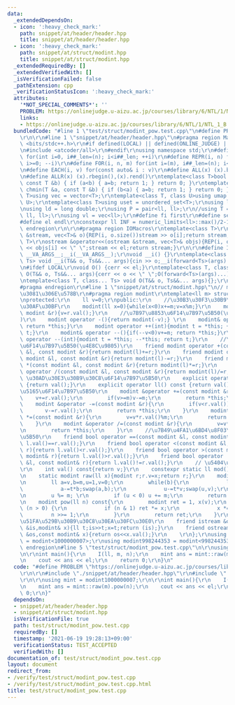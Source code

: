 ```yaml
---
data:
  _extendedDependsOn:
  - icon: ':heavy_check_mark:'
    path: snippet/at/header/header.hpp
    title: snippet/at/header/header.hpp
  - icon: ':heavy_check_mark:'
    path: snippet/at/struct/modint.hpp
    title: snippet/at/struct/modint.hpp
  _extendedRequiredBy: []
  _extendedVerifiedWith: []
  _isVerificationFailed: false
  _pathExtension: cpp
  _verificationStatusIcon: ':heavy_check_mark:'
  attributes:
    '*NOT_SPECIAL_COMMENTS*': ''
    PROBLEM: https://onlinejudge.u-aizu.ac.jp/courses/library/6/NTL/1/NTL_1_B
    links:
    - https://onlinejudge.u-aizu.ac.jp/courses/library/6/NTL/1/NTL_1_B
  bundledCode: "#line 1 \"test/struct/modint_pow.test.cpp\"\n#define PROBLEM \"https://onlinejudge.u-aizu.ac.jp/courses/library/6/NTL/1/NTL_1_B\"\
    \r\n\r\n#line 1 \"snippet/at/header/header.hpp\"\n#pragma region Macros\r\n#include\
    \ <bits/stdc++.h>\r\n#if defined(LOCAL) || defined(ONLINE_JUDGE) || defined(_DEBUG)\r\
    \n#include <atcoder/all>\r\n#endif\r\nusing namespace std;\r\n#define REP(i, n)\
    \ for(int i=0, i##_len=(n); i<i##_len; ++i)\r\n#define REPR(i, n) for(int i=(n);\
    \ i>=0; --i)\r\n#define FOR(i, n, m) for(int i=(m), i##_len=(n); i<i##_len; ++i)\r\
    \n#define EACH(i, v) for(const auto& i : v)\r\n#define ALL(x) (x).begin(),(x).end()\r\
    \n#define ALLR(x) (x).rbegin(),(x).rend()\r\ntemplate<class T>bool chmax(T &a,\
    \ const T &b) { if (a<b) { a=b; return 1; } return 0; }\r\ntemplate<class T>bool\
    \ chmin(T &a, const T &b) { if (b<a) { a=b; return 1; } return 0; }\r\ntemplate<class\
    \ T>using vec = vector<T>;\r\ntemplate<class T, class U>using umap = unordered_map<T,\
    \ U>;\r\ntemplate<class T>using uset = unordered_set<T>;\r\nusing ll = long long;\r\
    \nusing ld = long double;\r\nusing P = pair<ll, ll>;\r\n//using T = tuple<ll,\
    \ ll, ll>;\r\nusing vl = vec<ll>;\r\n#define fi first\r\n#define se second\r\n\
    #define el endl\r\nconstexpr ll INF = numeric_limits<ll>::max()/2-1;\r\n#pragma\
    \ endregion\r\n\r\n#pragma region IOMacros\r\ntemplate<class T>\r\nistream &operator>>(istream\
    \ &stream, vec<T>& o){REP(i, o.size())stream >> o[i];return stream;}\r\ntemplate<class\
    \ T>\r\nostream &operator<<(ostream &stream, vec<T>& objs){REP(i, objs.size())stream\
    \ << objs[i] << \" \";stream << el;return stream;}\r\n\r\n#define I(T, ...) ;T\
    \ __VA_ARGS__;__i(__VA_ARGS__);\r\nvoid __i() {}\r\ntemplate<class T, class...\
    \ Ts> void __i(T&& o, Ts&&... args){cin >> o;__i(forward<Ts>(args)...);}\r\n\r\
    \n#ifdef LOCAL\r\nvoid O() {cerr << el;}\r\ntemplate<class T, class... Ts> void\
    \ O(T&& o, Ts&&... args){cerr << o << \" \";O(forward<Ts>(args)...);}\r\n#else\r\
    \ntemplate<class T, class... Ts> void O(T&& o, Ts&&... args){};\r\n#endif\r\n\
    #pragma endregion\r\n#line 1 \"snippet/at/struct/modint.hpp\"\n// mod P\u306E\u305F\
    \u3081\u306E\u578B\r\n#pragma region modint\r\ntemplate<ll m> struct modint{\r\
    \nprotected:\r\n    ll v=0;\r\npublic:\r\n    //\u30B3\u30F3\u30B9\u30C8\u30E9\
    \u30AF\u30BF\r\n    modint(ll x=0){while(x<0)x+=m;v=x%m;}\r\n    modint(const\
    \ modint &r){v=r.val();}\r\n    //\u7B97\u8853\u6F14\u7B97\u5B50(\u5358\u9805\
    )\r\n    modint operator -(){return modint(-v);} \r\n    modint& operator ++(){if(++v>=m)v-=m;\
    \ return *this;}\r\n    modint operator ++(int){modint t = *this; ++*this; return\
    \ t;}\r\n    modint& operator --(){if(--v<0)v+=m; return *this;}\r\n    modint\
    \ operator --(int){modint t = *this; --*this; return t;}\r\n    //\u7B97\u8853\
    \u6F14\u7B97\u5B50(\u4E8C\u9805)\r\n    friend modint operator +(const modint\
    \ &l, const modint &r){return modint(l)+=r;}\r\n    friend modint operator -(const\
    \ modint &l, const modint &r){return modint(l)-=r;}\r\n    friend modint operator\
    \ *(const modint &l, const modint &r){return modint(l)*=r;}\r\n    friend modint\
    \ operator /(const modint &l, const modint &r){return modint(l)/=r;}\r\n    //\
    \ \u30AD\u30E3\u30B9\u30C8\u6F14\u7B97\u5B50\r\n    explicit operator int() const\
    \ {return val();}\r\n    explicit operator ll() const {return val();}\r\n    //\u4EE3\
    \u5165\u6F14\u7B97\u5B50\r\n    modint &operator +=(const modint &r){\r\n    \
    \    v+=r.val();\r\n        if(v>=m)v-=m;\r\n        return *this;\r\n    }\r\n\
    \    modint &operator -=(const modint &r){\r\n        if(v<r.val())v+=m;\r\n \
    \       v-=r.val();\r\n        return *this;\r\n    }\r\n    modint &operator\
    \ *=(const modint &r){\r\n        v=v*r.val()%m;\r\n        return *this;\r\n\
    \    }\r\n    modint &operator /=(const modint &r){\r\n        v=v*r.inv().val()%m;\r\
    \n        return *this;\r\n    }\r\n    //\u7B49\u4FA1\u6BD4\u8F03\u6F14\u7B97\
    \u5B50\r\n    friend bool operator ==(const modint &l, const modint& r){return\
    \ l.val()==r.val();}\r\n    friend bool operator <(const modint &l, const modint&\
    \ r){return l.val()<r.val();}\r\n    friend bool operator >(const modint &l, const\
    \ modint& r){return l.val()>r.val();}\r\n    friend bool operator !=(const modint\
    \ &l, const modint& r){return l.val()!=r.val();}\r\n    // \u5404\u7A2E\u95A2\u6570\
    \r\n    int val() const{return v;}\r\n    constexpr static ll mod(){return m;}\r\
    \n    static modint raw(ll x){modint r;r.v=x;return r;}\r\n    modint inv() const{\r\
    \n        ll a=v,b=m,u=1,v=0;\r\n        while(b){\r\n            ll t=a/b;\r\n\
    \            a-=t*b;swap(a,b);\r\n            u-=t*v;swap(u,v);\r\n        }\r\
    \n        u %= m; \r\n        if (u < 0) u += m;\r\n        return u;\r\n    }\r\
    \n    modint pow(ll n) const{\r\n        modint ret = 1, x(v);\r\n        while\
    \ (n > 0) {\r\n            if (n & 1) ret *= x;\r\n            x *= x;\r\n   \
    \         n >>= 1;\r\n        }\r\n        return ret;\r\n    }\r\n    //\u5165\
    \u51FA\u529B\u30B9\u30C8\u30EA\u30FC\u30E0\r\n    friend istream &operator>>(istream\
    \ &is,modint& x){ll t;is>>t;x=t;return (is);}\r\n    friend ostream &operator<<(ostream\
    \ &os,const modint& x){return os<<x.val();}\r\n    \r\n};\r\nusing modint1000000007\
    \ = modint<1000000007>;\r\nusing modint998244353 = modint<998244353>;\r\n#pragma\
    \ endregion\n#line 5 \"test/struct/modint_pow.test.cpp\"\n\r\nusing mint = modint1000000007;\r\
    \n\r\nint main(){\r\n    I(ll, m, n);\r\n    mint ans = mint::raw(m).pow(n);\r\
    \n    cout << ans << el;\r\n    return 0;\r\n}\n"
  code: "#define PROBLEM \"https://onlinejudge.u-aizu.ac.jp/courses/library/6/NTL/1/NTL_1_B\"\
    \r\n\r\n#include \"./snippet/at/header/header.hpp\"\r\n#include \"./snippet/at/struct/modint.hpp\"\
    \r\n\r\nusing mint = modint1000000007;\r\n\r\nint main(){\r\n    I(ll, m, n);\r\
    \n    mint ans = mint::raw(m).pow(n);\r\n    cout << ans << el;\r\n    return\
    \ 0;\r\n}"
  dependsOn:
  - snippet/at/header/header.hpp
  - snippet/at/struct/modint.hpp
  isVerificationFile: true
  path: test/struct/modint_pow.test.cpp
  requiredBy: []
  timestamp: '2021-06-19 19:28:13+09:00'
  verificationStatus: TEST_ACCEPTED
  verifiedWith: []
documentation_of: test/struct/modint_pow.test.cpp
layout: document
redirect_from:
- /verify/test/struct/modint_pow.test.cpp
- /verify/test/struct/modint_pow.test.cpp.html
title: test/struct/modint_pow.test.cpp
---
```


